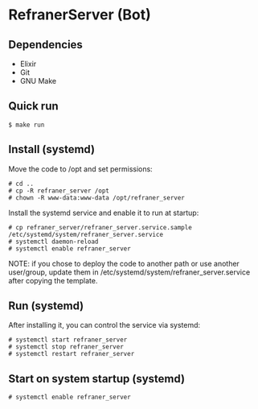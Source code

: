 # RefranerServer (Bot)

## Dependencies

- Elixir
- Git
- GNU Make

## Quick run

    $ make run

## Install (systemd)

Move the code to /opt and set permissions:

    # cd ..
    # cp -R refraner_server /opt
    # chown -R www-data:www-data /opt/refraner_server

Install the systemd service and enable it to run at startup:

    # cp refraner_server/refraner_server.service.sample /etc/systemd/system/refraner_server.service
    # systemctl daemon-reload
    # systemctl enable refraner_server

NOTE: if you chose to deploy the code to another path or use another user/group,
update them in /etc/systemd/system/refraner_server.service after copying the template.

## Run (systemd)

After installing it, you can control the service via systemd:

    # systemctl start refraner_server
    # systemctl stop refraner_server
    # systemctl restart refraner_server

## Start on system startup (systemd)

    # systemctl enable refraner_server
